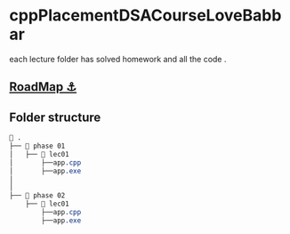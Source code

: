 # cppPlacementDSACourseLoveBabbar

each lecture folder has solved homework and all the code .

## [RoadMap ⚓](https://whimsical.com/dsa-4-placement-by-love-babbar-C7JX2fJ8hprv9ivEHkArjD)

## Folder structure

```css
 .
├──  phase 01
│   ├──  lec01
│       ├──app.cpp
│       ├──app.exe
│
│
├──  phase 02
    ├──  lec01
        ├──app.cpp
        ├──app.exe

```
